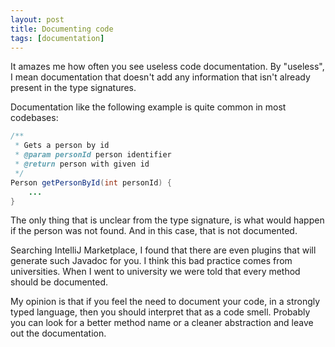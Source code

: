 ```yaml
---
layout: post
title: Documenting code
tags: [documentation]
---
```


It amazes me how often you see useless code documentation.
By "useless", I mean documentation that doesn't add any information
that isn't already present in the type signatures.

Documentation like the following example is quite common in most
codebases:
```java
/**
 * Gets a person by id
 * @param personId person identifier
 * @return person with given id
 */
Person getPersonById(int personId) {
    ...
}
```
The only thing that is unclear from the type signature,
is what would happen if the person was not found. And in
this case, that is not documented.

Searching IntelliJ Marketplace, I found that there are even
plugins that will generate such Javadoc for you. I think
this bad practice comes from universities. When I went to
university we were told that every method should be documented.

My opinion is that if you feel the need to document your code,
in a strongly typed language, then you should interpret that
as a code smell. Probably you can look for a better method
name or a cleaner abstraction and leave out the documentation.
